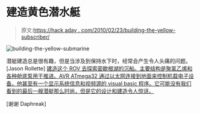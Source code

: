 # 建造黄色潜水艇

> 原文:[https://hack aday . com/2010/02/23/building-the-yellow-subscriber/](https://hackaday.com/2010/02/23/building-the-yellow-submarine/)

![](../Images/8b062a50e02c829a9a0a8e589478bd25.png "building-the-yellow-submarine")

潜艇建造总是很有趣，但是当涉及到保持水下时，经常会产生令人头痛的问题。[Jason Rollette] [建造这个 ROV 去探索密歇根湖的沉船。主要结构是聚氯乙烯和各种舱底泵用于推进。AVR ATmega32 通过以太网连接到地面来控制机载电子设备。他甚至有一个显示系统信息和视频源的 visual basic 程序。它可能没有我们看到的最后一艘潜艇](http://rollette.com/rovrev2/)[那么时尚，但是它的设计和建造令人惊讶。](http://hackaday.com/2009/12/28/star-trek-submarine/)

[谢谢 Daphreak]